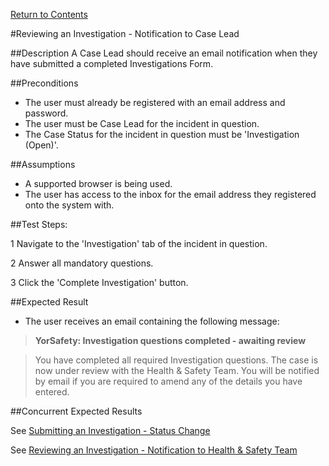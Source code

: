 [Return to Contents](https://github.com/infojam-james/test-cases/blob/master/Contents.md)

#Reviewing an Investigation - Notification to Case Lead

##Description
A Case Lead should receive an email notification when they have submitted a completed Investigations Form.

##Preconditions 
+ The user must already be registered with an email address and password.
+ The user must be Case Lead for the incident in question.
+ The Case Status for the incident in question must be 'Investigation (Open)'.

##Assumptions
+ A supported browser is being used.
+ The user has access to the inbox for the email address they registered onto the system with.

##Test Steps:

1 Navigate to the 'Investigation' tab of the incident in question.

2 Answer all mandatory questions.

3 Click the 'Complete Investigation' button.

##Expected Result
+ The user receives an email containing the following message:

>**YorSafety: Investigation questions completed - awaiting review**

>You have completed all required Investigation questions.  The case is now under review with the Health & Safety Team.  You will be notified by email if you are required to amend any of the details you have entered.  

##Concurrent Expected Results

See [Submitting an Investigation - Status Change](https://github.com/infojam-james/test-cases/blob/master/Investigations/Reviewing-an-Investigation/investigations-8.md)

See [Reviewing an Investigation - Notification to Health & Safety Team](https://github.com/infojam-james/test-cases/edit/master/Investigations/Reviewing-an-Investigation/investigations-7.md)

